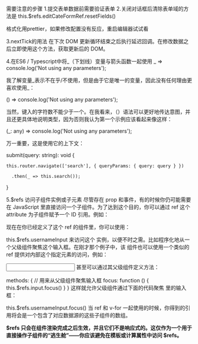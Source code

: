 需要注意的步骤
1.提交表单数据前需要验证表单
2.关闭对话框后清除表单域的方法是
 this.$refs.editCateFormRef.resetFields()

 格式化用prettier，如果修改配置没有反应，重启编辑器试试看

3.nextTick的用法
在下次 DOM 更新循环结束之后执行延迟回调。在修改数据之后立即使用这个方法，获取更新后的 DOM。

4.在ES6 / Typescript中将_（下划线）变量与箭头函数一起使用
_ => console.log('Not using any parameters');

我了解变量_表示不在乎/不使用，但是由于它是唯一的变量，因此没有任何理由更喜欢使用_：



() => console.log('Not using any parameters');

当然，键入的字符数不能少于一个。在我看来，（）语法可以更好地传达意图，并且还更具体地说明类型，因为否则我认为第一个示例应该看起来像这样：



(_: any) => console.log('Not using any parameters');

万一重要，这是使用它的上下文：



submit(query: string): void {

    this.router.navigate(['search'], { queryParams: { query: query } })

      .then(_ => this.search());

}

5.$refs
访问子组件实例或子元素
尽管存在 prop 和事件，有的时候你仍可能需要在 JavaScript 里直接访问一个子组件。为了达到这个目的，你可以通过 ref 这个 attribute 为子组件赋予一个 ID 引用。例如：

<base-input ref="usernameInput"></base-input>
现在在你已经定义了这个 ref 的组件里，你可以使用：

this.$refs.usernameInput
来访问这个 <base-input> 实例，以便不时之需。比如程序化地从一个父级组件聚焦这个输入框。在刚才那个例子中，该 <base-input> 组件也可以使用一个类似的 ref 提供对内部这个指定元素的访问，例如：

<input ref="input">
甚至可以通过其父级组件定义方法：

methods: {
  // 用来从父级组件聚焦输入框
  focus: function () {
    this.$refs.input.focus()
  }
}
这样就允许父级组件通过下面的代码聚焦 <base-input> 里的输入框：

this.$refs.usernameInput.focus()
当 ref 和 v-for 一起使用的时候，你得到的引用将会是一个包含了对应数据源的这些子组件的数组。

**$refs 只会在组件渲染完成之后生效，并且它们不是响应式的。这仅作为一个用于直接操作子组件的“逃生舱”——你应该避免在模板或计算属性中访问 $refs。**
